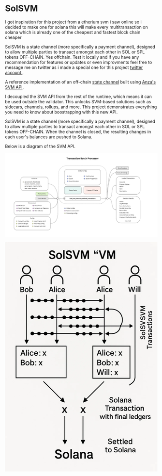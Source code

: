 # SolSVM

I got inspiration for this project from a etherium svm i saw online so i decided to make one for solana this will make every multitransaction on solana which is already one of the cheapest and fastest block chain cheaper

SolSVM is a state channel (more specifically a payment channel), designed to
allow multiple parties to transact amongst each other in SOL or SPL tokens
OFF-CHAIN. Yes offchain. Test it locally and if you have any recommendation for features or updates or even improvments feel free to message me on twitter as  i made a special one for this project      [twitter account ](https://x.com/SolanaSVMPay).

A reference implementation of an off-chain [state channel](https://ethereum.org/en/developers/docs/scaling/state-channels/)
built using [Anza's SVM API](https://www.anza.xyz/blog/anzas-new-svm-api).

I decoupled the SVM API from the rest of the
runtime, which means it can be used outside the validator. This unlocks
SVM-based solutions such as sidecars, channels, rollups, and more. This project
demonstrates everything you need to know about boostrapping with this new API.

SolSVM is a state channel (more specifically a payment channel), designed to
allow multiple parties to transact amongst each other in SOL or SPL tokens
OFF-CHAIN. When the channel is closed, the resulting changes in each user's
balances are pushed to Solana.


Below is a diagram of the SVM API.

![API](./doc/svm_api.jpg)

![SolSVM Diagram](./doc/solsvm.webp)
